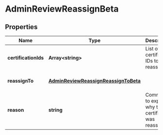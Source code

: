 # AdminReviewReassignBeta

## Properties

Name | Type | Description | Notes
------------ | ------------- | ------------- | -------------
**certificationIds** | **Array&lt;string&gt;** | List of certification IDs to reassign | [optional] [default to undefined]
**reassignTo** | [**AdminReviewReassignReassignToBeta**](AdminReviewReassignReassignToBeta.md) |  | [optional] [default to undefined]
**reason** | **string** | Comment to explain why the certification was reassigned | [optional] [default to undefined]

